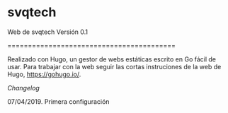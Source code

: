 # svqtech
Web de svqtech
Versión 0.1

=========================================

Realizado con Hugo, un gestor de webs estáticas escrito en Go fácil de usar. Para trabajar con la web seguir las cortas instruciones de la web de Hugo, https://gohugo.io/.

*Changelog*

07/04/2019. Primera configuración
